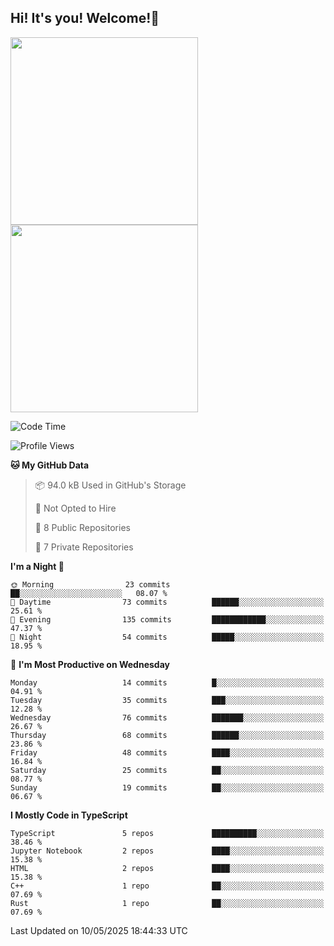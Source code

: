 ## Hi! It's you! Welcome!👋
<p align="left">  
  <img src="https://github-readme-stats.vercel.app/api/top-langs/?username=Shanshuimei&theme=transparent&hide_border=true" style="height: 300px;" />  
  <img src="https://github-readme-stats.vercel.app/api/wakatime?username=Shanshuimei&theme=transparent&hide_border=true&layout=compact&langs_count=22" style="height: 300px;" />
</p>

<!--START_SECTION:waka-->
![Code Time](http://img.shields.io/badge/Code%20Time-278%20hrs%2015%20mins-blue)

![Profile Views](http://img.shields.io/badge/Profile%20Views-23-blue)

**🐱 My GitHub Data** 

> 📦 94.0 kB Used in GitHub's Storage 
 > 
> 🚫 Not Opted to Hire
 > 
> 📜 8 Public Repositories 
 > 
> 🔑 7 Private Repositories 
 > 
**I'm a Night 🦉** 

```text
🌞 Morning                23 commits          ██░░░░░░░░░░░░░░░░░░░░░░░   08.07 % 
🌆 Daytime                73 commits          ██████░░░░░░░░░░░░░░░░░░░   25.61 % 
🌃 Evening                135 commits         ████████████░░░░░░░░░░░░░   47.37 % 
🌙 Night                  54 commits          █████░░░░░░░░░░░░░░░░░░░░   18.95 % 
```
📅 **I'm Most Productive on Wednesday** 

```text
Monday                   14 commits          █░░░░░░░░░░░░░░░░░░░░░░░░   04.91 % 
Tuesday                  35 commits          ███░░░░░░░░░░░░░░░░░░░░░░   12.28 % 
Wednesday                76 commits          ███████░░░░░░░░░░░░░░░░░░   26.67 % 
Thursday                 68 commits          ██████░░░░░░░░░░░░░░░░░░░   23.86 % 
Friday                   48 commits          ████░░░░░░░░░░░░░░░░░░░░░   16.84 % 
Saturday                 25 commits          ██░░░░░░░░░░░░░░░░░░░░░░░   08.77 % 
Sunday                   19 commits          ██░░░░░░░░░░░░░░░░░░░░░░░   06.67 % 
```


**I Mostly Code in TypeScript** 

```text
TypeScript               5 repos             ██████████░░░░░░░░░░░░░░░   38.46 % 
Jupyter Notebook         2 repos             ████░░░░░░░░░░░░░░░░░░░░░   15.38 % 
HTML                     2 repos             ████░░░░░░░░░░░░░░░░░░░░░   15.38 % 
C++                      1 repo              ██░░░░░░░░░░░░░░░░░░░░░░░   07.69 % 
Rust                     1 repo              ██░░░░░░░░░░░░░░░░░░░░░░░   07.69 % 
```




 Last Updated on 10/05/2025 18:44:33 UTC
<!--END_SECTION:waka-->
